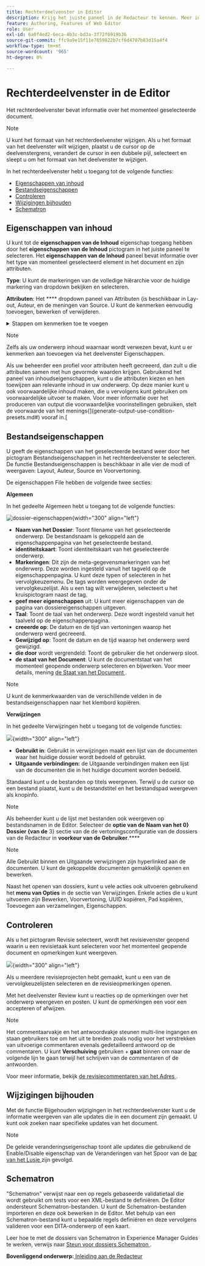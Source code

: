 ```yaml
---
title: Rechterdeelvenster in Editor
description: Krijg het juiste paneel in de Redacteur te kennen. Meer informatie over de Editor-interface en -functies in Adobe Experience Manager Guides.
feature: Authoring, Features of Web Editor
role: User
exl-id: 6a0f4ed2-6eca-4b3c-bd3a-3f72f6919b36
source-git-commit: ffc9a9e15f11e7059822b7cf6d4707b83d15a4f4
workflow-type: tm+mt
source-wordcount: '965'
ht-degree: 0%

---
```


# Rechterdeelvenster in de Editor

Het rechterdeelvenster bevat informatie over het momenteel geselecteerde document.

>[!NOTE]
>
> U kunt het formaat van het rechterdeelvenster wijzigen. Als u het formaat van het deelvenster wilt wijzigen, plaatst u de cursor op de deelvenstergrens, verandert de cursor in een dubbele pijl, selecteert en sleept u om het formaat van het deelvenster te wijzigen.

In het rechterdeelvenster hebt u toegang tot de volgende functies:

- [Eigenschappen van inhoud](#content-properties)
- [Bestandseigenschappen](#file-properties)
- [Controleren](#review)
- [Wijzigingen bijhouden](#track-changes)
- [Schematron](#schematron)

## Eigenschappen van inhoud

U kunt tot de **eigenschappen van de Inhoud** eigenschap toegang hebben door het **eigenschappen van de Inhoud** pictogram in het juiste paneel te selecteren. Het **eigenschappen van de Inhoud** paneel bevat informatie over het type van momenteel geselecteerd element in het document en zijn attributen.

**Type**: U kunt de markeringen van de volledige hiërarchie voor de huidige markering van dropdown bekijken en selecteren.

**Attributen**: Het **** dropdown paneel van Attributen {is beschikbaar in Lay-out, Auteur, en de meningen van Source. U kunt de kenmerken eenvoudig toevoegen, bewerken of verwijderen.

<details>
    <summary> Stappen om kenmerken toe te voegen </summary>


1. Selecteer **toevoegen**.

   ![ attributen in inhoudseigenschappen ](images/properties-tab-attributes_cs.png){width="300" align="left"}

1. In het **dropdown paneel van Attributen** {, selecteer de attributen van de dropdown lijst en specificeer de waarde van een attribuut.  Dan selecteer **toevoegen**.

   ![ deelvenster Kenmerken met meerdere kenmerken ](images/attributes-multiple-properties.png){width="300" align="left"}

1. Om de attributen uit te geven, over het te bewegen en **te selecteren geef** ![ uit uitgeven-pictogram ](images/edit_pencil_icon.svg).

1. Om de attributen te schrappen, over het te bewegen en **te selecteren schrap** ![ schrapping-pictogram ](images/Delete_icon.svg).

</details>


>[!NOTE]
>
> Zelfs als uw onderwerp inhoud waarnaar wordt verwezen bevat, kunt u er kenmerken aan toevoegen via het deelvenster Eigenschappen.

Als uw beheerder een profiel voor attributen heeft gecreeerd, dan zult u die attributen samen met hun gevormde waarden krijgen. Gebruikend het paneel van inhoudseigenschappen, kunt u die attributen kiezen en hen toewijzen aan relevante inhoud in uw onderwerp. Op deze manier kunt u ook voorwaardelijke inhoud maken, die u vervolgens kunt gebruiken om voorwaardelijke uitvoer te maken. Voor meer informatie over het produceren van output die voorwaardelijke voorinstellingen gebruiken, stelt de voorwaarde van het menings{](generate-output-use-condition-presets.md#) vooraf in.[



## Bestandseigenschappen

U geeft de eigenschappen van het geselecteerde bestand weer door het pictogram Bestandseigenschappen in het rechterdeelvenster te selecteren. De functie Bestandseigenschappen is beschikbaar in alle vier de modi of weergaven: Layout, Auteur, Source en Voorvertoning.

De eigenschappen File hebben de volgende twee secties:

**Algemeen**

In het gedeelte Algemeen hebt u toegang tot de volgende functies:

![ dossier-eigenschappen ](images/file-properties-general.png){width="300" align="left"}

- **Naam van het Dossier**: Toont filename van het geselecteerde onderwerp. De bestandsnaam is gekoppeld aan de eigenschappenpagina van het geselecteerde bestand.
- **identiteitskaart**: Toont identiteitskaart van het geselecteerde onderwerp.
- **Markeringen**: Dit zijn de meta-gegevensmarkeringen van het onderwerp. Deze worden ingesteld vanuit het tagveld op de eigenschappenpagina. U kunt deze typen of selecteren in het vervolgkeuzemenu.  De tags worden weergegeven onder de vervolgkeuzelijst. Als u een tag wilt verwijderen, selecteert u het kruispictogram naast de tag.
- **geef meer eigenschappen** uit: U kunt meer eigenschappen van de pagina van dossiereigenschappen uitgeven.
- **Taal**: Toont de taal van het onderwerp. Deze wordt ingesteld vanuit het taalveld op de eigenschappenpagina.
- **creeerde op**: De datum en de tijd van vertoningen waarop het onderwerp werd gecreeerd.
- **Gewijzigd op**: Toont de datum en de tijd waarop het onderwerp werd gewijzigd.
- **die door** wordt vergrendeld: Toont de gebruiker die het onderwerp sloot.
- **de staat van het Document**: U kunt de documentstaat van het momenteel geopende onderwerp selecteren en bijwerken. Voor meer details, mening [ de Staat van het Document ](web-editor-document-states.md#).

>[!NOTE]
>
> U kunt de kenmerkwaarden van de verschillende velden in de bestandseigenschappen naar het klembord kopiëren.

**Verwijzingen**

In het gedeelte Verwijzingen hebt u toegang tot de volgende functies:

![](images/file-properties-references.png){width="300" align="left"}

- **Gebruikt in**: Gebruikt in verwijzingen maakt een lijst van de documenten waar het huidige dossier wordt bedoeld of gebruikt.
- **Uitgaande verbindingen:** de Uitgaande verbindingen maken een lijst van de documenten die in het huidige document worden bedoeld.

Standaard kunt u de bestanden op titels weergeven. Terwijl u de cursor op een bestand plaatst, kunt u de bestandstitel en het bestandspad weergeven als knopinfo.

>[!NOTE]
>
> Als beheerder kunt u de lijst met bestanden ook weergeven op bestandsnamen in de Editor. Selecteer de **optie van de Naam van het 0} Dossier {van de** 3} sectie van de de vertoningsconfiguratie van de dossiers van de Redacteur in **voorkeur van de Gebruiker**.****

>[!NOTE]
>
> Alle Gebruikt binnen en Uitgaande verwijzingen zijn hyperlinked aan de documenten. U kunt de gekoppelde documenten gemakkelijk openen en bewerken.

Naast het openen van dossiers, kunt u vele acties ook uitvoeren gebruikend het **menu van Opties** in de sectie van Verwijzingen. Enkele acties die u kunt uitvoeren zijn Bewerken, Voorvertoning, UUID kopiëren, Pad kopiëren, Toevoegen aan verzamelingen, Eigenschappen.

## Controleren

Als u het pictogram Revisie selecteert, wordt het revisievenster geopend waarin u een revisietaak kunt selecteren voor het momenteel geopende document en opmerkingen kunt weergeven.

![](images/review-panel-before-opening.png){width="300" align="left"}

Als u meerdere revisieprojecten hebt gemaakt, kunt u een van de vervolgkeuzelijsten selecteren en de revisieopmerkingen openen.

Met het deelvenster Review kunt u reacties op de opmerkingen over het onderwerp weergeven en posten. U kunt de opmerkingen een voor een accepteren of afwijzen.

>[!NOTE]
>
> Het commentaarvakje en het antwoordvakje steunen multi-line ingangen en staan gebruikers toe om het uit te breiden zoals nodig voor het verstrekken van uitvoerige commentaren evenals gedetailleerd antwoord op de commentaren. U kunt **Verschuiving** gebruiken + **gaat** binnen om naar de volgende lijn te gaan terwijl het schrijven van de commentaren of de antwoorden.

Voor meer informatie, bekijk [ de revisiecommentaren van het Adres ](review-address-review-comments.md#).

## Wijzigingen bijhouden

Met de functie Bijgehouden wijzigingen in het rechterdeelvenster kunt u de informatie weergeven van alle updates die in een document zijn gemaakt. U kunt ook zoeken naar specifieke updates van het document.

>[!NOTE]
>
> De geleide veranderingseigenschap toont alle updates die gebruikend de Enable/Disable eigenschap van de Veranderingen van het Spoor van de [ bar van het Lusje ](./web-editor-tab-bar.md) zijn gevolgd.

## Schematron

&quot;Schematron&quot; verwijst naar een op regels gebaseerde validatietaal die wordt gebruikt om tests voor een XML-bestand te definiëren. De Editor ondersteunt Schematron-bestanden. U kunt de Schematron-bestanden importeren en deze ook bewerken in de Editor. Met behulp van een Schematron-bestand kunt u bepaalde regels definiëren en deze vervolgens valideren voor een DITA-onderwerp of een kaart.

Leer hoe te met de dossiers van Schematron in Experience Manager Guides te werken, verwijs naar [ Steun voor dossiers Schematron ](./support-schematron-file.md).



**Bovenliggend onderwerp:**[ Inleiding aan de Redacteur ](web-editor.md)
